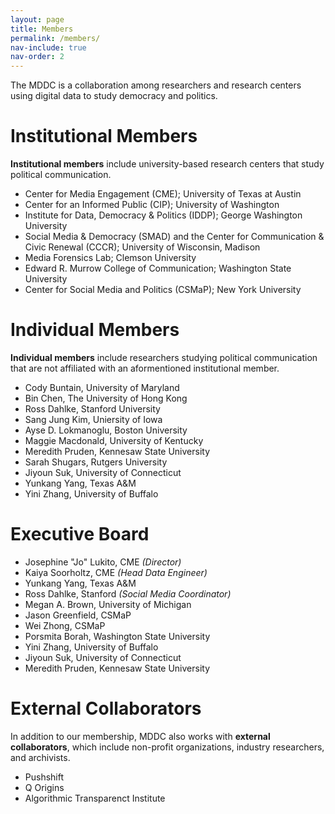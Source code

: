 ```yaml
---
layout: page
title: Members
permalink: /members/
nav-include: true
nav-order: 2
---
```


The MDDC is a collaboration among researchers and research centers using digital data to study democracy and politics.

# Institutional Members
**Institutional members** include university-based research centers that study political communication.

* Center for Media Engagement (CME); University of Texas at Austin
* Center for an Informed Public (CIP); University of Washington
* Institute for Data, Democracy & Politics (IDDP); George Washington University
* Social Media & Democracy (SMAD) and the Center for Communication & Civic Renewal (CCCR); University of Wisconsin, Madison
* Media Forensics Lab; Clemson University
* Edward R. Murrow College of Communication; Washington State University
* Center for Social Media and Politics (CSMaP); New York University

# Individual Members
**Individual members** include researchers studying political communication that are not affiliated with an aformentioned institutional member.
* Cody Buntain, University of Maryland
* Bin Chen, The University of Hong Kong
* Ross Dahlke, Stanford University
* Sang Jung Kim, Uniersity of Iowa
* Ayse D. Lokmanoglu, Boston University
* Maggie Macdonald, University of Kentucky
* Meredith Pruden, Kennesaw State University
* Sarah Shugars, Rutgers University
* Jiyoun Suk, University of Connecticut
* Yunkang Yang, Texas A&M
* Yini Zhang, University of Buffalo


# Executive Board
* Josephine "Jo" Lukito, CME *(Director)*
* Kaiya Soorholtz, CME *(Head Data Engineer)*
* Yunkang Yang, Texas A&M
* Ross Dahlke, Stanford *(Social Media Coordinator)*
* Megan A. Brown, University of Michigan
* Jason Greenfield, CSMaP
* Wei  Zhong, CSMaP
* Porsmita Borah, Washington State University
* Yini Zhang, University of Buffalo
* Jiyoun Suk, University of Connecticut
* Meredith Pruden, Kennesaw State University

# External Collaborators
In addition to our membership, MDDC also works with **external collaborators**, which include non-profit organizations, industry researchers, and archivists.
* Pushshift
* Q Origins
* Algorithmic Transparenct Institute
